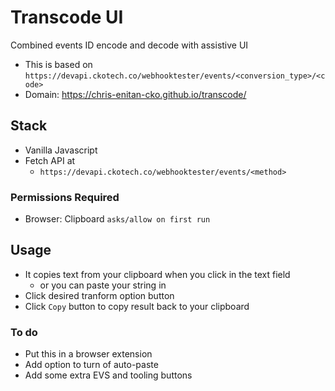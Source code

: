# Transcode UI
Combined events ID encode and decode with assistive UI
- This is based on `https://devapi.ckotech.co/webhooktester/events/<conversion_type>/<code>`
- Domain: https://chris-enitan-cko.github.io/transcode/

## Stack 
- Vanilla Javascript
- Fetch API at 
    - `https://devapi.ckotech.co/webhooktester/events/<method>`
### Permissions Required
- Browser: Clipboard `asks/allow on first run`

## Usage
- It copies text from your clipboard when you click in the text field
    - or you can paste your string in
- Click desired tranform option button
- Click `Copy` button to copy result back to your clipboard

### To do
- Put this in a browser extension
- Add option to turn of auto-paste
- Add some extra EVS and tooling buttons


